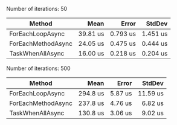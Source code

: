 ﻿Number of iterations: 50

| Method             |     Mean |    Error |   StdDev |
|--------------------|---------:|---------:|---------:|
| ForEachLoopAsync   | 39.81 us | 0.793 us | 1.451 us |
| ForEachMethodAsync | 24.05 us | 0.475 us | 0.444 us |
| TaskWhenAllAsync   | 16.00 us | 0.218 us | 0.204 us |

Number of iterations: 500


| Method             | Mean     | Error   | StdDev   |
|------------------- |---------:|--------:|---------:|
| ForEachLoopAsync   | 294.8 us | 5.87 us | 11.59 us |
| ForEachMethodAsync | 237.8 us | 4.76 us |  6.82 us |
| TaskWhenAllAsync   | 130.8 us | 3.06 us |  9.02 us |